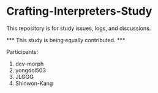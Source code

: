# Crafting-Interpreters-Study

This repository is for study issues, logs, and discussions.

*** This study is being equally contributed. ***
  
Participants:
1. dev-morph
2. yongdol503
3. JLGGG
4. Shinwon-Kang
